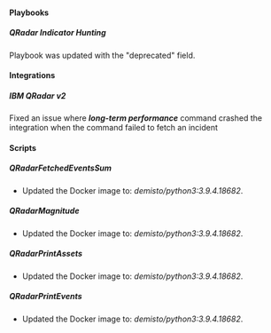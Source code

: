 
#### Playbooks
##### QRadar Indicator Hunting
Playbook was updated with the "deprecated" field.


#### Integrations
##### IBM QRadar v2
Fixed an issue where ***long-term performance*** command crashed the integration when the command failed to fetch an incident

#### Scripts
##### QRadarFetchedEventsSum
- Updated the Docker image to: *demisto/python3:3.9.4.18682*.

##### QRadarMagnitude
- Updated the Docker image to: *demisto/python3:3.9.4.18682*.

##### QRadarPrintAssets
- Updated the Docker image to: *demisto/python3:3.9.4.18682*.

##### QRadarPrintEvents
- Updated the Docker image to: *demisto/python3:3.9.4.18682*.
